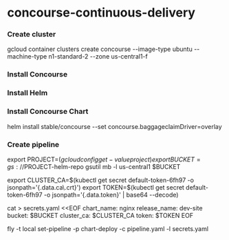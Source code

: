 # concourse-continuous-delivery

### Create cluster

gcloud container clusters create concourse --image-type ubuntu --machine-type n1-standard-2 --zone us-central1-f

### Install Concourse

### Install Helm

### Install Concourse Chart

helm install stable/concourse --set concourse.baggageclaimDriver=overlay

### Create pipeline

export PROJECT=$(gcloud config get-value project)
export BUCKET=gs://$PROJECT-helm-repo
gsutil mb -l us-central1 $BUCKET

export CLUSTER_CA=$(kubectl get secret default-token-6fh97 -o jsonpath='{.data.ca\.crt}')
export TOKEN=$(kubectl get secret default-token-6fh97 -o jsonpath='{.data.token}' | base64 --decode)

cat > secrets.yaml <<EOF
chart_name: nginx
release_name: dev-site
bucket: $BUCKET
cluster_ca: $CLUSTER_CA
token: $TOKEN
EOF

fly -t local set-pipeline -p chart-deploy -c pipeline.yaml -l secrets.yaml
